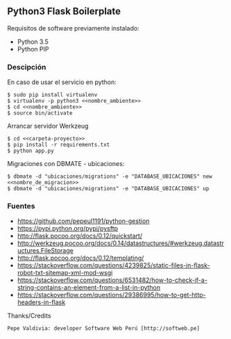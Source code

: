 ## Python3 Flask Boilerplate

Requisitos de software previamente instalado:

+ Python 3.5
+ Python PIP

### Descipción

En caso de usar el servicio en python:

    $ sudo pip install virtualenv
    $ virtualenv -p python3 <<nombre_ambiente>>
    $ cd <<nombre_ambiente>>
    $ source bin/activate

Arrancar servidor Werkzeug

    $ cd <<carpeta-proyecto>>
    $ pip install -r requirements.txt
    $ python app.py

Migraciones con DBMATE - ubicaciones:

    $ dbmate -d "ubicaciones/migrations" -e "DATABASE_UBICACIONES" new <<nombre_de_migracion>>
    $ dbmate -d "ubicaciones/migrations" -e "DATABASE_UBICACIONES" up

### Fuentes

+ https://github.com/pepeul1191/python-gestion
+ https://pypi.python.org/pypi/pysftp
+ http://flask.pocoo.org/docs/0.12/quickstart/
+ http://werkzeug.pocoo.org/docs/0.14/datastructures/#werkzeug.datastructures.FileStorage
+ http://flask.pocoo.org/docs/0.12/templating/
+ https://stackoverflow.com/questions/4239825/static-files-in-flask-robot-txt-sitemap-xml-mod-wsgi
+ https://stackoverflow.com/questions/6531482/how-to-check-if-a-string-contains-an-element-from-a-list-in-python
+ https://stackoverflow.com/questions/29386995/how-to-get-http-headers-in-flask

Thanks/Credits

    Pepe Valdivia: developer Software Web Perú [http://softweb.pe]
